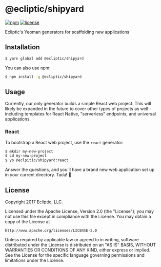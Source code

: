 # @ecliptic/shipyard

[![npm](https://img.shields.io/npm/v/@ecliptic/shipyard.svg)](https://www.npmjs.com/package/@ecliptic/shipyard) [![license](https://img.shields.io/github/license/ecliptic/shipyard.svg)](LICENSE)

Ecliptic's Yeoman generators for scaffolding new applications

## Installation

```sh
$ yarn global add @ecliptic/shipyard
```

You can also use npm:

```sh
$ npm install -g @ecliptic/shipyard
```

## Usage

Currently, our only generator builds a simple React web project. This will likely be expanded in the future to cover other types of projects as well - including templates for React Native, "serverless" endpoints, and universal applications.

### React

To bootstrap a React web project, use the `react` generator:

```sh
$ mkdir my-new-project
$ cd my-new-project
$ yo @eclpitic/shipyard:react
```

Answer the questions, and you'll have a brand new web application set up in your current directory. Tada! 🎉

## License

Copyright 2017 Ecliptic, LLC.

Licensed under the Apache License, Version 2.0 (the "License");
you may not use this file except in compliance with the License.
You may obtain a copy of the License at

    http://www.apache.org/licenses/LICENSE-2.0

Unless required by applicable law or agreed to in writing, software
distributed under the License is distributed on an "AS IS" BASIS,
WITHOUT WARRANTIES OR CONDITIONS OF ANY KIND, either express or implied.
See the License for the specific language governing permissions and
limitations under the License.
